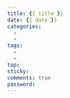```yaml
---
title: {{ title }}
date: {{ date }}
categories: 
  - 
  - 
tags:
  - 
  - 
top: 
sticky: 
comments: true
password: 
---
```


<!-- more -->
